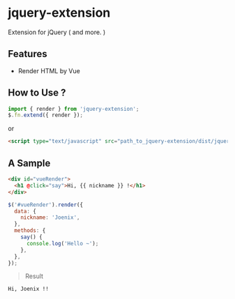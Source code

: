 # jquery-extension

Extension for jQuery ( and more. )

## Features

- Render HTML by Vue

## How to Use ?

```js
import { render } from 'jquery-extension';
$.fn.extend({ render });
```

or

```html
<script type="text/javascript" src="path_to_jquery-extension/dist/jquery.extension.js"></script>
```

## A Sample

```html
<div id="vueRender">
  <h1 @click="say">Hi, {{ nickname }} !</h1>
</div>
```

```js
$('#vueRender').render({
  data: {
    nickname: 'Joenix',
  },
  methods: {
    say() {
      console.log('Hello ~');
    },
  },
});
```

> Result

```html
Hi, Joenix !!
```
